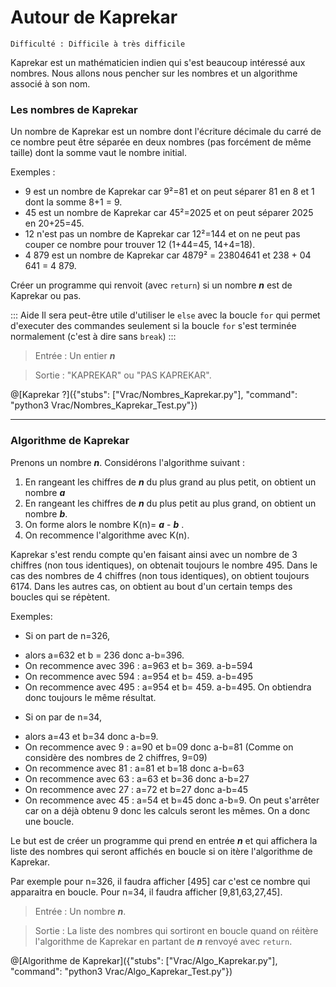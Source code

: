 # Autour de Kaprekar
`Difficulté : Difficile à très difficile`

Kaprekar est un mathématicien indien qui s'est beaucoup intéressé aux nombres. Nous allons nous pencher sur les nombres et un algorithme associé à son nom.

### Les nombres de Kaprekar

Un nombre de Kaprekar est un nombre dont l'écriture décimale du carré de ce nombre peut être séparée en deux nombres (pas forcément de même taille) dont la somme vaut le nombre initial.

Exemples :
+ 9 est un nombre de Kaprekar car 9²=81 et on peut séparer 81 en 8 et 1 dont la somme 8+1 = 9.
+ 45 est un nombre de Kaprekar car 45²=2025 et on peut séparer 2025 en 20+25=45.
+ 12 n'est pas un nombre de Kaprekar car 12²=144 et on ne peut pas couper ce nombre pour trouver 12 (1+44=45, 14+4=18).
+ 4 879 est un nombre de Kaprekar car 4879² = 23804641 et 238 + 04 641 = 4 879.

Créer un programme qui renvoit (avec `return`) si un nombre ***n*** est de Kaprekar ou pas.

::: Aide
Il sera peut-être utile d'utiliser le `else` avec la boucle `for` qui permet d'executer des commandes seulement si la boucle `for` s'est terminée normalement (c'est à dire sans `break`)
:::

> Entrée : Un entier ***n***

> Sortie : "KAPREKAR" ou "PAS KAPREKAR".

@[Kaprekar ?]({"stubs": ["Vrac/Nombres_Kaprekar.py"], "command": "python3 Vrac/Nombres_Kaprekar_Test.py"})

---

### Algorithme de Kaprekar

Prenons un nombre ***n***. Considérons l'algorithme suivant :
1. En rangeant les chiffres de ***n*** du plus grand au plus petit, on obtient un nombre ***a*** 
2. En rangeant les chiffres de ***n*** du plus petit au plus grand, on obtient un nombre ***b***.
3. On forme alors le nombre K(n)= ***a*** - ***b*** .
4. On recommence l'algorithme avec K(n).

Kaprekar s'est rendu compte qu'en faisant ainsi avec un nombre de 3 chiffres (non tous identiques), on obtenait toujours le nombre 495. Dans le cas des nombres de 4 chiffres (non tous identiques), on obtient toujours 6174. Dans les autres cas, on obtient au bout d'un certain temps des boucles qui se répètent.

Exemples: 
+ Si on part de n=326,
 - alors a=632 et b = 236 donc a-b=396. 
 - On recommence avec 396 : a=963 et b= 369. a-b=594
 - On recommence avec 594 : a=954 et b= 459. a-b=495
 - On recommence avec 495 : a=954 et b= 459. a-b=495. On obtiendra donc toujours le même résultat.
+ Si on par de n=34,
 - alors a=43 et b=34 donc  a-b=9.
 - On recommence avec 9  : a=90 et b=09 donc a-b=81 (Comme on considère des nombres de 2 chiffres, 9=09)
 - On recommence avec 81 : a=81 et b=18 donc a-b=63
 - On recommence avec 63 : a=63 et b=36 donc a-b=27
 - On recommence avec 27 : a=72 et b=27 donc a-b=45
 - On recommence avec 45 : a=54 et b=45 donc a-b=9. On peut s'arrêter car on a déjà obtenu 9 donc les calculs seront les mêmes. On a donc une boucle.
 
Le but est de créer un programme qui prend en entrée ***n*** et qui affichera la liste des nombres qui seront affichés en boucle si on itère l'algorithme de Kaprekar.

Par exemple pour n=326, il faudra afficher [495] car c'est ce nombre qui apparaitra en boucle. Pour n=34, il faudra afficher [9,81,63,27,45].

> Entrée : Un nombre ***n***.

> Sortie : La liste des nombres qui sortiront en boucle quand on réitère l'algorithme de Kaprekar en partant de ***n*** renvoyé avec `return`.

@[Algorithme de Kaprekar]({"stubs": ["Vrac/Algo_Kaprekar.py"], "command": "python3 Vrac/Algo_Kaprekar_Test.py"})
